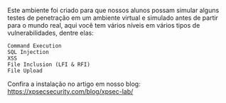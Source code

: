 Este ambiente foi criado para que nossos alunos possam simular alguns testes de penetração em um ambiente virtual e simulado antes de partir para o mundo real, aqui você tem vários níveis em vários tipos de vulnerabilidades, dentre elas:

    Command Execution
    SQL Injection
    XSS
    File Inclusion (LFI & RFI)
    File Upload

Confira a instalação no artigo em nosso blog: https://xpsecsecurity.com/blog/xpsec-lab/
